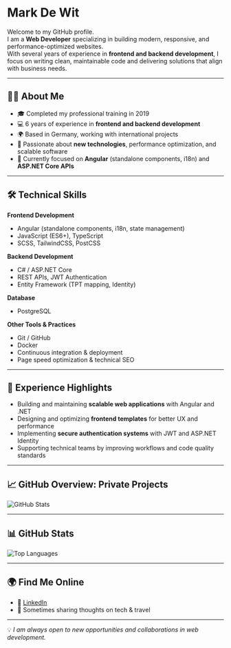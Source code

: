 # Mark De Wit

Welcome to my GitHub profile.  
I am a **Web Developer** specializing in building modern, responsive, and performance-optimized websites.  
With several years of experience in **frontend and backend development**, I focus on writing clean, maintainable code and delivering solutions that align with business needs.  

---

## 👨‍💼 About Me
- 🎓 Completed my professional training in 2019  
- 💻 6 years of experience in **frontend and backend development**  
- 🌍 Based in Germany, working with international projects  
- 🚀 Passionate about **new technologies**, performance optimization, and scalable software  
- 🔧 Currently focused on **Angular** (standalone components, i18n) and **ASP.NET Core APIs**

---

## 🛠️ Technical Skills

**Frontend Development**
- Angular (standalone components, i18n, state management)  
- JavaScript (ES6+), TypeScript  
- SCSS, TailwindCSS, PostCSS  

**Backend Development**
- C# / ASP.NET Core  
- REST APIs, JWT Authentication  
- Entity Framework (TPT mapping, Identity)  

**Database**
- PostgreSQL  

**Other Tools & Practices**
- Git / GitHub  
- Docker  
- Continuous integration & deployment  
- Page speed optimization & technical SEO  

---

## 📌 Experience Highlights
- Building and maintaining **scalable web applications** with Angular and .NET  
- Designing and optimizing **frontend templates** for better UX and performance  
- Implementing **secure authentication systems** with JWT and ASP.NET Identity  
- Supporting technical teams by improving workflows and code quality standards  

---

## 📈 GitHub Overview: Private Projects
![GitHub Stats](https://github-readme-stats.vercel.app/api?username=markdewit&show_icons=true&hide_border=true&count_private=true&include_all_commits=true&v=1)

---

## 📊 GitHub Stats
![Top Languages](https://github-readme-stats.vercel.app/api/top-langs/?username=markdewit&layout=compact&theme=radical)

---

## 🌍 Find Me Online
- 💼 [LinkedIn](https://www.linkedin.com/in/mark-de-wit-423b40293/)  
- 📝 Sometimes sharing thoughts on tech & travel  

---

💡 *I am always open to new opportunities and collaborations in web development.*
